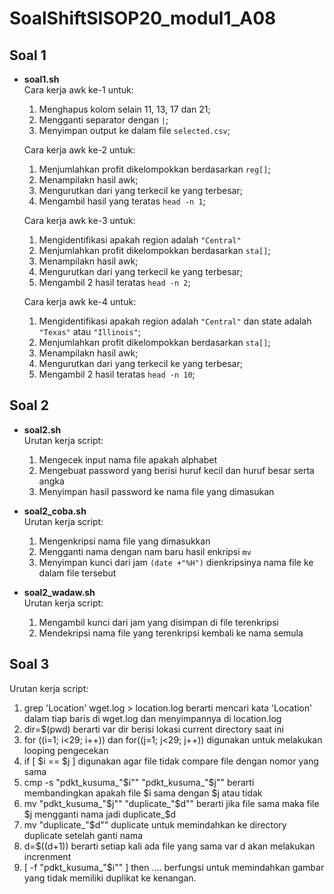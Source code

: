 # **SoalShiftSISOP20_modul1_A08**

## Soal 1
   - **soal1.sh**\
     Cara kerja awk ke-1 untuk:
     1. Menghapus kolom selain 11, 13, 17 dan 21;
     2. Mengganti separator dengan ```|```;
     3. Menyimpan output ke dalam file ```selected.csv```;
     
     Cara kerja awk ke-2 untuk:
     1. Menjumlahkan profit dikelompokkan berdasarkan ```reg[]```;
     2. Menampilakn hasil awk;
     3. Mengurutkan dari yang terkecil ke yang terbesar;
     4. Mengambil hasil yang teratas ```head -n 1```;
     
     Cara kerja awk ke-3 untuk:
     1. Mengidentifikasi apakah region adalah ```"Central"```
     2. Menjumlahkan profit dikelompokkan berdasarkan ```sta[]```;
     3. Menampilakn hasil awk;
     3. Mengurutkan dari yang terkecil ke yang terbesar;
     4. Mengambil 2 hasil teratas ```head -n 2```;
     
     Cara kerja awk ke-4 untuk:
     1. Mengidentifikasi apakah region adalah ```"Central"``` dan state adalah ```"Texas"``` atau ```"Illinois"```;
     2. Menjumlahkan profit dikelompokkan berdasarkan ```sta[]```;
     3. Menampilakn hasil awk;
     3. Mengurutkan dari yang terkecil ke yang terbesar;
     4. Mengambil 2 hasil teratas ```head -n 10```;
        
## Soal 2
   - **soal2.sh**\
     Urutan kerja script:
     1. Mengecek input nama file apakah alphabet
     2. Mengebuat password yang berisi huruf kecil dan huruf besar serta angka
     3. Menyimpan hasil password ke nama file yang dimasukan
     
   - **soal2_coba.sh**\
     Urutan kerja script:
     1. Mengenkripsi nama file yang dimasukkan
     2. Mengganti nama dengan nam baru hasil enkripsi ```mv```
     2. Menyimpan kunci dari jam ```(date +"%H")``` dienkripsinya nama file ke dalam file tersebut
     
   - **soal2_wadaw.sh**\
     Urutan kerja script:
     1. Mengambil kunci dari jam yang disimpan di file terenkripsi
     2. Mendekripsi nama file yang terenkripsi kembali ke nama semula
     
## Soal 3

Urutan kerja script:
1. grep 'Location' wget.log > location.log berarti mencari kata 'Location' dalam tiap baris di wget.log dan menyimpannya di location.log
2. dir=$(pwd) berarti var dir berisi lokasi current directory saat ini
3. for ((i=1; i<29; i++)) dan for((j=1; j<29; j++)) digunakan untuk melakukan looping pengecekan
4. if [ $i == $j ] digunakan agar file tidak compare file dengan nomor yang sama
5. cmp -s "pdkt_kusuma_"$i"" "pdkt_kusuma_"$j"" berarti membandingkan apakah file $i sama dengan $j atau tidak
6. mv "pdkt_kusuma_"$j"" "duplicate_"$d"" berarti jika file sama maka file $j mengganti nama jadi duplicate_$d
7. mv "duplicate_"$d"" duplicate untuk memindahkan ke directory duplicate setelah ganti nama
8. d=$((d+1)) berarti setiap kali ada file yang sama var d akan melakukan increnment
9. [ -f "pdkt_kusuma_"$i"" ] then .... berfungsi untuk memindahkan gambar yang tidak memiliki duplikat ke kenangan.

